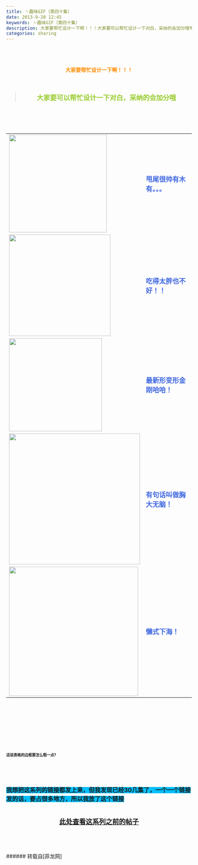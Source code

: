 ```yaml
---
title: 丶趣味GIF（第四十集）
date: 2013-9-20 12:45
keywords: 丶趣味GIF（第四十集）
description: 大家要帮忙设计一下啊！！！大家要可以帮忙设计一下对白，采纳的会加分哦甩尾很帅有木有。。。吃得太胖也不好！！最新形变形金刚哈哈！有句话叫做胸大无脑！ 懒式下海！话说表格的边框要怎么粗一点?我想把这系列的链接都发上来，但我发现已经30几集了，一个一个链接发的话，要占很多地方，所以我放了这个链接此处查看这系列之前的帖子
categories: sharing
---
```

<td class="t_f" id="postmessage_51670">

<br/>
<br/>
<div align="center"><strong><font color="#ff8c00"><br/>
</font></strong></div><div align="center"><strong><font color="#ff8c00">大家要帮忙设计一下啊！！！</font></strong></div><br/>
<strong><font size="4"><br/>
</font></strong><div align="center"><div class="quote"><blockquote><strong><font size="4"><font color="#9acd32">大家要可以帮忙设计一下对白，采纳的会加分哦</font></font></strong><img alt="" border="0" onclick="" onmouseover="" smilieid="98" src="static/image/smiley/qiubilong/14.gif"/></blockquote></div><br/>
<strong><font size="4"><br/>
</font></strong><br/>
<table cellspacing="0" class="t_table"><tr><td>

<img aid="20477" class="zoom" data-cf-modified-ea31d2b5c1acac68687a0d21-="" file="data/attachment/forum/201309/20/122813z6ofjc102pfpf7f6.gif" id="aimg_20477" inpost="1" onclick="" onmouseover="" src="http://www.flw.ph/data/attachment/forum/201309/20/122813z6ofjc102pfpf7f6.gif" width="265" zoomfile="data/attachment/forum/201309/20/122813z6ofjc102pfpf7f6.gif"/>


</td><td><font size="4"><font color="#4169e1"><strong>甩尾很帅有木有。。。</strong></font></font><img alt="" border="0" onclick="" onmouseover="" smilieid="249" src="static/image/smiley/Xiongmao/24.gif"/></td></tr><tr><td>

<img aid="20479" class="zoom" data-cf-modified-ea31d2b5c1acac68687a0d21-="" file="data/attachment/forum/201309/20/122942zcdrvcpr2cvvrccp.gif" id="aimg_20479" inpost="1" onclick="" onmouseover="" src="http://www.flw.ph/data/attachment/forum/201309/20/122942zcdrvcpr2cvvrccp.gif" width="275" zoomfile="data/attachment/forum/201309/20/122942zcdrvcpr2cvvrccp.gif"/>


</td><td><font size="4"><font color="#4169e1"><strong>吃得太胖也不好！！</strong></font></font><img alt="" border="0" onclick="" onmouseover="" smilieid="249" src="static/image/smiley/Xiongmao/24.gif"/></td></tr><tr><td>

<img aid="20481" class="zoom" data-cf-modified-ea31d2b5c1acac68687a0d21-="" file="data/attachment/forum/201309/20/123046i4xzpflyxpl4swds.gif" id="aimg_20481" inpost="1" onclick="" onmouseover="" src="http://www.flw.ph/data/attachment/forum/201309/20/123046i4xzpflyxpl4swds.gif" width="252" zoomfile="data/attachment/forum/201309/20/123046i4xzpflyxpl4swds.gif"/>


</td><td><font size="4"><font color="#4169e1"><strong>最新形变形金刚哈哈！</strong></font></font><img alt="" border="0" onclick="" onmouseover="" smilieid="249" src="static/image/smiley/Xiongmao/24.gif"/></td></tr><tr><td>

<img aid="20478" class="zoom" data-cf-modified-ea31d2b5c1acac68687a0d21-="" file="data/attachment/forum/201309/20/122918i3bf6zr4b4mzg9mm.gif" id="aimg_20478" inpost="1" onclick="" onmouseover="" src="http://www.flw.ph/data/attachment/forum/201309/20/122918i3bf6zr4b4mzg9mm.gif" width="355" zoomfile="data/attachment/forum/201309/20/122918i3bf6zr4b4mzg9mm.gif"/>


</td><td><font size="4"><font color="#4169e1"><strong>有句话叫做胸大无脑！ </strong></font></font><img alt="" border="0" onclick="" onmouseover="" smilieid="292" src="static/image/smiley/qq/10.gif"/></td></tr><tr><td>

<img aid="20480" class="zoom" data-cf-modified-ea31d2b5c1acac68687a0d21-="" file="data/attachment/forum/201309/20/123013nmmc7g8vm72z28k3.gif" id="aimg_20480" inpost="1" onclick="" onmouseover="" src="http://www.flw.ph/data/attachment/forum/201309/20/123013nmmc7g8vm72z28k3.gif" width="350" zoomfile="data/attachment/forum/201309/20/123013nmmc7g8vm72z28k3.gif"/>


</td><td><font size="4"><font color="#4169e1"><strong>懒式下海！</strong></font></font><img alt="" border="0" onclick="" onmouseover="" smilieid="249" src="static/image/smiley/Xiongmao/24.gif"/><br/>
</td></tr></table></div><strong><font size="4"><strong><font size="4"><br/>
</font></strong></font><br/>
<br/>
<div align="center"><font size="4"><img alt="" border="0" onclick="" onmouseover="" smilieid="249" src="static/image/smiley/Xiongmao/24.gif"/></font></div><font size="4"><strong><font size="4"><br/>
</font></strong></font><br/>
<font size="4"><strong><font size="4"><br/>
</font></strong></font><br/>
<font size="1">话说表格的边框要怎么粗一点?</font></strong><strong><font size="1"><br/>
</font></strong><br/>
<strong><font size="1"><br/>
</font></strong><br/>
<strong><font size="1"><br/>
</font></strong><br/>
<strong><font style="background-color:rgb(0, 191, 255)"><font size="3">我想把这系列的链接都发上来，但我发现已经30几集了，一个一个链接发的话，要占很多地方，所以我放了这个链接</font></font></strong><strong><font style="background-color:rgb(0, 191, 255)"><font size="3"><br/>
</font></font></strong><br/>
<strong><font style="background-color:rgb(0, 191, 255)"><font size="3"><br/>
<div align="center"><img alt="" border="0" onclick="" onmouseover="" smilieid="249" src="static/image/smiley/Xiongmao/24.gif"/><font size="4"><font color="#ff0000"><strong><a href="http://www.flw.ph/home.php?mod=space&amp;uid=41&amp;do=thread&amp;view=me&amp;from=space" target="_blank">此处查看这系列之前的帖子</a></strong></font></font><img alt="" border="0" onclick="" onmouseover="" smilieid="249" src="static/image/smiley/Xiongmao/24.gif"/></div><br/>
</font></font></strong><br/>
<br/>
<br/>
</td>
###### 转载自[菲龙网]